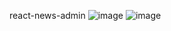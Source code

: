 react-news-admin
![image](https://user-images.githubusercontent.com/97782702/165251201-9dcabeaa-0e2d-4592-b8da-c7eb96d8c91d.png)
![image](https://user-images.githubusercontent.com/97782702/165251327-8ee0edb7-efa5-45e2-99a0-99c9c8c6b3fb.png)
